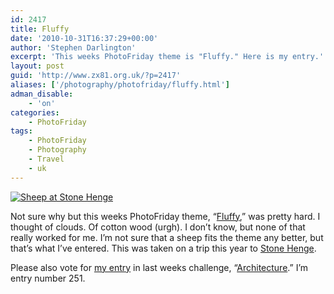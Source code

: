 ```yaml
---
id: 2417
title: Fluffy
date: '2010-10-31T16:37:29+00:00'
author: 'Stephen Darlington'
excerpt: 'This weeks PhotoFriday theme is "Fluffy." Here is my entry.'
layout: post
guid: 'http://www.zx81.org.uk/?p=2417'
aliases: ['/photography/photofriday/fluffy.html']
adman_disable:
    - 'on'
categories:
    - PhotoFriday
tags:
    - PhotoFriday
    - Photography
    - Travel
    - uk
---
```


[![Sheep at Stone Henge](https://i0.wp.com/farm5.staticflickr.com/4145/5132383164_397e96afdd.jpg?resize=500%2C333)](http://www.flickr.com/photos/stephendarlington/5132383164/ "Sheep at Stone Henge by stephendarlington, on Flickr")

Not sure why but this weeks PhotoFriday theme, “[Fluffy](http://www.photofriday.com/archives/challenge/001028.php),” was pretty hard. I thought of clouds. Of cotton wood (urgh). I don’t know, but none of that really worked for me. I’m not sure that a sheep fits the theme any better, but that’s what I’ve entered. This was taken on a trip this year to [Stone Henge](/travel/salisbury.html).

Please also vote for [my entry](/photography/photofriday/architecture.html) in last weeks challenge, “[Architecture](http://www.photofriday.com/linkviewer.php?id=1026).” I’m entry number 251.